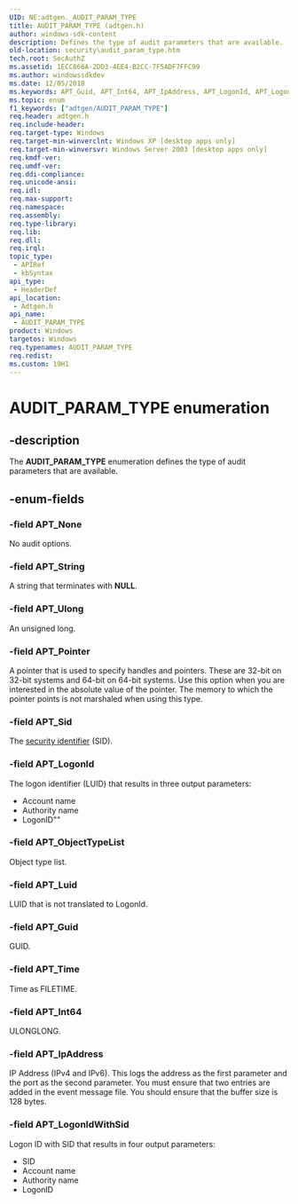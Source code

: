 ```yaml
---
UID: NE:adtgen._AUDIT_PARAM_TYPE
title: AUDIT_PARAM_TYPE (adtgen.h)
author: windows-sdk-content
description: Defines the type of audit parameters that are available.
old-location: security\audit_param_type.htm
tech.root: SecAuthZ
ms.assetid: 1ECC866A-2DD3-4EE4-B2CC-7F5ADF7FFC99
ms.author: windowssdkdev
ms.date: 12/05/2018
ms.keywords: APT_Guid, APT_Int64, APT_IpAddress, APT_LogonId, APT_LogonIdWithSid, APT_Luid, APT_None, APT_ObjectTypeList, APT_Pointer, APT_Sid, APT_String, APT_Time, APT_Ulong, AUDIT_PARAM_TYPE, AUDIT_PARAM_TYPE enumeration [Security], adtgen/APT_Guid, adtgen/APT_Int64, adtgen/APT_IpAddress, adtgen/APT_LogonId, adtgen/APT_LogonIdWithSid, adtgen/APT_Luid, adtgen/APT_None, adtgen/APT_ObjectTypeList, adtgen/APT_Pointer, adtgen/APT_Sid, adtgen/APT_String, adtgen/APT_Time, adtgen/APT_Ulong, adtgen/AUDIT_PARAM_TYPE, security.audit_param_type
ms.topic: enum
f1_keywords: ["adtgen/AUDIT_PARAM_TYPE"]
req.header: adtgen.h
req.include-header: 
req.target-type: Windows
req.target-min-winverclnt: Windows XP [desktop apps only]
req.target-min-winversvr: Windows Server 2003 [desktop apps only]
req.kmdf-ver: 
req.umdf-ver: 
req.ddi-compliance: 
req.unicode-ansi: 
req.idl: 
req.max-support: 
req.namespace: 
req.assembly: 
req.type-library: 
req.lib: 
req.dll: 
req.irql: 
topic_type:
 - APIRef
 - kbSyntax
api_type:
 - HeaderDef
api_location:
 - Adtgen.h
api_name:
 - AUDIT_PARAM_TYPE
product: Windows
targetos: Windows
req.typenames: AUDIT_PARAM_TYPE
req.redist: 
ms.custom: 19H1
---
```


# AUDIT_PARAM_TYPE enumeration


## -description


The <b>AUDIT_PARAM_TYPE</b> enumeration defines the type of audit parameters that are available.


## -enum-fields




### -field APT_None

No audit options.


### -field APT_String

A string that terminates with <b>NULL</b>.


### -field APT_Ulong

An unsigned long.


### -field APT_Pointer

A pointer that is used to specify handles and pointers. These are 32-bit on 32-bit systems and 64-bit on 64-bit systems. Use this option when you are interested in the absolute value of the pointer. The memory to which the pointer points is not marshaled when using this type.


### -field APT_Sid

The <a href="https://docs.microsoft.com/windows/desktop/SecGloss/s-gly">security identifier</a> (SID).


### -field APT_LogonId

The logon identifier (LUID) that results in three output parameters:

<ul>
<li>Account name</li>
<li>Authority name</li>
<li>LogonID""</li>
</ul>

### -field APT_ObjectTypeList

Object type list.


### -field APT_Luid

LUID that is not translated to LogonId.


### -field APT_Guid

GUID.


### -field APT_Time

Time as FILETIME.


### -field APT_Int64

ULONGLONG.


### -field APT_IpAddress

IP Address (IPv4 and IPv6). This logs the address as the first parameter and the port as the second parameter. You must ensure that two entries are added in the event message file. You should ensure that the buffer size is 128 bytes.


### -field APT_LogonIdWithSid

Logon ID with SID that results in four output parameters:

<ul>
<li>SID</li>
<li>Account name</li>
<li>Authority name</li>
<li>LogonID</li>
</ul>
